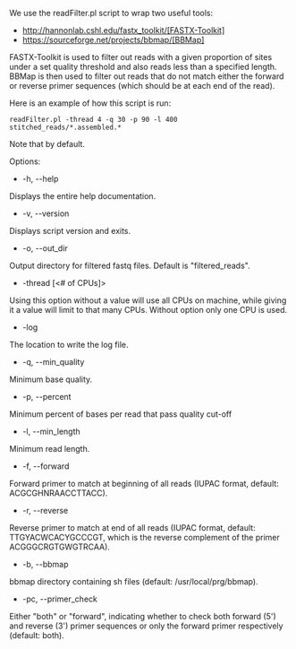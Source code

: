 We use the readFilter.pl script to wrap two useful tools:

* http://hannonlab.cshl.edu/fastx_toolkit/[FASTX-Toolkit]
* https://sourceforge.net/projects/bbmap/[BBMap]

FASTX-Toolkit is used to filter out reads with a given proportion of sites under a set quality threshold and also reads less than a specified length. BBMap is then used to filter out reads that do not match either the forward or reverse primer sequences (which should be at each end of the read).

Here is an example of how this script is run:

    readFilter.pl -thread 4 -q 30 -p 90 -l 400 stitched_reads/*.assembled.*

Note that by default.



Options: 

* -h, --help 

Displays the entire help documentation.

* -v, --version

Displays script version and exits.

* -o, --out_dir <file>  

Output directory for filtered fastq files. Default is "filtered_reads".

* -thread [<# of CPUs]>

Using this option without a value will use all CPUs on machine, while giving it a value will limit to that many CPUs. Without option only one CPU is used.

* -log <file>

The location to write the log file.

* -q, --min_quality

Minimum base quality.

* -p, --percent

Minimum percent of bases per read that pass quality cut-off

* -l, --min_length

Minimum read length.

* -f, --forward

Forward primer to match at beginning of all reads (IUPAC format, default: ACGCGHNRAACCTTACC).

* -r, --reverse

Reverse primer to match at end of all reads (IUPAC format, default: TTGYACWCACYGCCCGT, which is the reverse complement of the primer ACGGGCRGTGWGTRCAA).

* -b, --bbmap

bbmap directory containing sh files (default: /usr/local/prg/bbmap).

* -pc, --primer_check

Either "both" or "forward", indicating whether to check both forward (5') and reverse (3') primer sequences or only the forward primer respectively (default: both).
